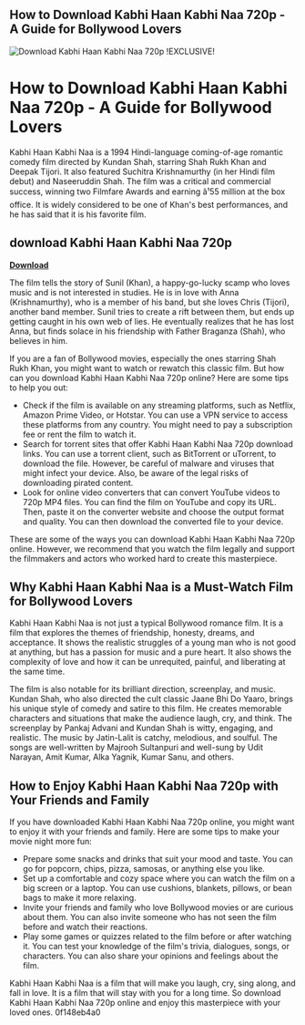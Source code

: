 ## How to Download Kabhi Haan Kabhi Naa 720p - A Guide for Bollywood Lovers

 
![Download Kabhi Haan Kabhi Naa 720p !EXCLUSIVE!](https://i.ytimg.com/vi/wszbwUdbLXs/hqdefault.jpg)

 
# How to Download Kabhi Haan Kabhi Naa 720p - A Guide for Bollywood Lovers
  
Kabhi Haan Kabhi Naa is a 1994 Hindi-language coming-of-age romantic comedy film directed by Kundan Shah, starring Shah Rukh Khan and Deepak Tijori. It also featured Suchitra Krishnamurthy (in her Hindi film debut) and Naseeruddin Shah. The film was a critical and commercial success, winning two Filmfare Awards and earning â¹55 million at the box office. It is widely considered to be one of Khan's best performances, and he has said that it is his favorite film.
 
## download Kabhi Haan Kabhi Naa 720p


[**Download**](https://www.google.com/url?q=https%3A%2F%2Fblltly.com%2F2tLEZH&sa=D&sntz=1&usg=AOvVaw12MNZeuQC70Ka4nETkuL2l)

  
The film tells the story of Sunil (Khan), a happy-go-lucky scamp who loves music and is not interested in studies. He is in love with Anna (Krishnamurthy), who is a member of his band, but she loves Chris (Tijori), another band member. Sunil tries to create a rift between them, but ends up getting caught in his own web of lies. He eventually realizes that he has lost Anna, but finds solace in his friendship with Father Braganza (Shah), who believes in him.
  
If you are a fan of Bollywood movies, especially the ones starring Shah Rukh Khan, you might want to watch or rewatch this classic film. But how can you download Kabhi Haan Kabhi Naa 720p online? Here are some tips to help you out:
  
- Check if the film is available on any streaming platforms, such as Netflix, Amazon Prime Video, or Hotstar. You can use a VPN service to access these platforms from any country. You might need to pay a subscription fee or rent the film to watch it.
- Search for torrent sites that offer Kabhi Haan Kabhi Naa 720p download links. You can use a torrent client, such as BitTorrent or uTorrent, to download the file. However, be careful of malware and viruses that might infect your device. Also, be aware of the legal risks of downloading pirated content.
- Look for online video converters that can convert YouTube videos to 720p MP4 files. You can find the film on YouTube and copy its URL. Then, paste it on the converter website and choose the output format and quality. You can then download the converted file to your device.

These are some of the ways you can download Kabhi Haan Kabhi Naa 720p online. However, we recommend that you watch the film legally and support the filmmakers and actors who worked hard to create this masterpiece.
  
## Why Kabhi Haan Kabhi Naa is a Must-Watch Film for Bollywood Lovers
  
Kabhi Haan Kabhi Naa is not just a typical Bollywood romance film. It is a film that explores the themes of friendship, honesty, dreams, and acceptance. It shows the realistic struggles of a young man who is not good at anything, but has a passion for music and a pure heart. It also shows the complexity of love and how it can be unrequited, painful, and liberating at the same time.
  
The film is also notable for its brilliant direction, screenplay, and music. Kundan Shah, who also directed the cult classic Jaane Bhi Do Yaaro, brings his unique style of comedy and satire to this film. He creates memorable characters and situations that make the audience laugh, cry, and think. The screenplay by Pankaj Advani and Kundan Shah is witty, engaging, and realistic. The music by Jatin-Lalit is catchy, melodious, and soulful. The songs are well-written by Majrooh Sultanpuri and well-sung by Udit Narayan, Amit Kumar, Alka Yagnik, Kumar Sanu, and others.
  
## How to Enjoy Kabhi Haan Kabhi Naa 720p with Your Friends and Family
  
If you have downloaded Kabhi Haan Kabhi Naa 720p online, you might want to enjoy it with your friends and family. Here are some tips to make your movie night more fun:

- Prepare some snacks and drinks that suit your mood and taste. You can go for popcorn, chips, pizza, samosas, or anything else you like.
- Set up a comfortable and cozy space where you can watch the film on a big screen or a laptop. You can use cushions, blankets, pillows, or bean bags to make it more relaxing.
- Invite your friends and family who love Bollywood movies or are curious about them. You can also invite someone who has not seen the film before and watch their reactions.
- Play some games or quizzes related to the film before or after watching it. You can test your knowledge of the film's trivia, dialogues, songs, or characters. You can also share your opinions and feelings about the film.

Kabhi Haan Kabhi Naa is a film that will make you laugh, cry, sing along, and fall in love. It is a film that will stay with you for a long time. So download Kabhi Haan Kabhi Naa 720p online and enjoy this masterpiece with your loved ones.
 0f148eb4a0
